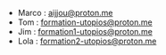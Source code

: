 - Marco : aijjou@proton.me
- Tom : formation-utopios@proton.me
- Jim : formation1-utopios@proton.me
- Lola : formation2-utopios@proton.me
